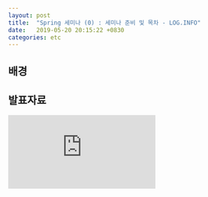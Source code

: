 ```yaml
---
layout: post
title:  "Spring 세미나 (0) : 세미나 준비 및 목차 - LOG.INFO"
date:   2019-05-20 20:15:22 +0830
categories: etc
---
```


## 배경

## 발표자료

<embed src="https://heechanyang.github.io/assets/pdfs/SpringFramework맛보기.pptx" type="application/pdf" />